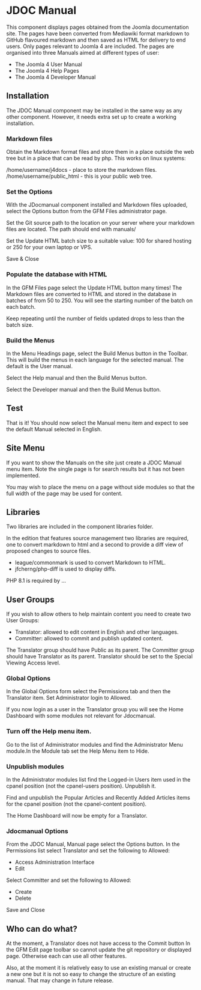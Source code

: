 # JDOC Manual

This component displays pages obtained from the Joomla documentation 
site. The pages have been converted from Mediawiki format markdown to
GitHub flavoured markdown and then saved as HTML for delivery to end
users. Only pages relevant to Joomla 4 are included. The pages are 
organised into three Manuals aimed at different types of user:

- The Joomla 4 User Manual
- The Joomla 4 Help Pages
- The Joomla 4 Developer Manual

## Installation

The JDOC Manual component may be installed in the same way as any 
other component. However, it needs extra set up to create a working
installation.

### Markdown files

Obtain the Markdown format files and store them in a place outside the
web tree but in a place that can be read by php. This works on linux 
systems:

/home/username/j4docs - place to store the markdown files.
/home/username/public_html - this is your public web tree.

### Set the Options

With the JDocmanual component installed and Markdown files uploaded,
select the Options button from the GFM Files administrator page.

Set the Git source path to the location on your server where your
markdown files are located. The path should end with manuals/

Set the Update HTML batch size to a suitable value: 100 for shared
hosting or 250 for your own laptop or VPS.

Save & Close

### Populate the database with HTML

In the GFM Files page select the Update HTML button many times! The
Markdown files are converted to HTML and stored in the database in
batches of from 50 to 250. You will see the starting number of the 
batch on each batch.

Keep repeating until the number of fields updated drops to less than
the batch size.

### Build the Menus

In the Menu Headings page, select the Build Menus button in the Toolbar.
This will build the menus in each language for the selected manual. The
default is the User manual.

Select the Help manual and then the Build Menus button.

Select the Developer manual and then the Build Menus button.

## Test

That is it! You should now select the Manual menu item and expect to see
the default Manual selected in English.

## Site Menu

If you want to show the Manuals on the site just create a JDOC Manual
menu item. Note the single page is for search results but it has not 
been implemented.

You may wish to place the menu on a page without side modules so that
the full width of the page may be used for content.

## Libraries

Two libraries are included in the component libraries folder.

In the edition that features source management two libraries are
required, one to convert markdown to html and a second to provide
a diff view of proposed changes to source files.

- league/commonmark is used to convert Markdown to HTML.
- jfcherng/php-diff is used to display diffs.

PHP 8.1 is required by ...

## User Groups

If you wish to allow others to help maintain content you need to 
create two User Groups:

- Translator: allowed to edit content in English and other languages.
- Committer: allowed to commit and publish updated content.

The Translator group should have Public as its parent. The Committer
group should have Translator as its parent. Translator should be set
to the Special Viewing Access level.

### Global Options

In the Global Options form select the Permissions tab and then the
Translator item. Set Administrator login to Allowed.

If you now login as a user in the Translator group you will see the
Home Dashboard with some modules not relevant for Jdocmanual.

### Turn off the Help menu item.

Go to the list of Administrator modules and find the Administrator
Menu module.In the Module tab set the Help Menu item to Hide.

### Unpublish modules

In the Administrator modules list find the Logged-in Users item used
in the cpanel position (not the cpanel-users position). Unpublish it.

Find and unpublish the Popular Articles and Recently Added Articles
items for the cpanel position (not the cpanel-content position).

The Home Dashboard will now be empty for a Translator.

### Jdocmanual Options

From the JDOC Manual, Manual page select the Options button. In the
Permissions list select Translator and set the following to Allowed:
- Access Administration Interface
- Edit

Select Committer and set the following to Allowed:
- Create
- Delete

Save and Close

## Who can do what?

At the moment, a Translator does not have access to the Commit button
In the GFM Edit page toolbar so cannot update the git repository or
displayed page. Otherwise each can use all other features. 

Also, at the moment it is relatively easy to use an existing manual or
create a new one but it is not so easy to change the structure of an
existing manual. That may change in future release.